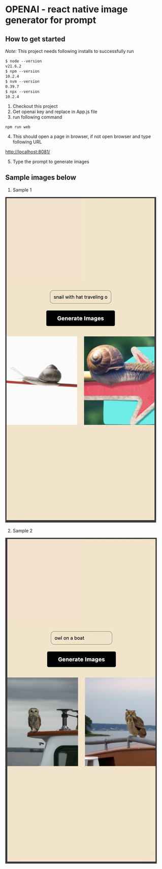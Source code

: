 # OPENAI - react native image generator for prompt

## How to get started

_Note:_ This project needs following installs to successfully run

```
$ node --version
v21.6.2
$ npm --version
10.2.4
$ nvm --version
0.39.7
$ npx --version
10.2.4
```

1. Checkout this project
2. Get openai key and replace in App.js file
3. run following command
```
npm run web
```
4. This should open a page in browser, if not open browser and type following URL

[http://localhost:8081/](http://localhost:8081/)

5. Type the prompt to generate images

## Sample images below

1. Sample 1

![Sample 1.](/assets/sample-output-1.jpg)

2. Sample 2

![Sample 2.](/assets/sample-output-2.jpg)



